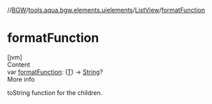 //[BGW](../../../index.md)/[tools.aqua.bgw.elements.uielements](../index.md)/[ListView](index.md)/[formatFunction](format-function.md)



# formatFunction  
[jvm]  
Content  
var [formatFunction](format-function.md): ([T](index.md)) -> [String](https://kotlinlang.org/api/latest/jvm/stdlib/kotlin/-string/index.html)?  
More info  


toString function for the children.

  



